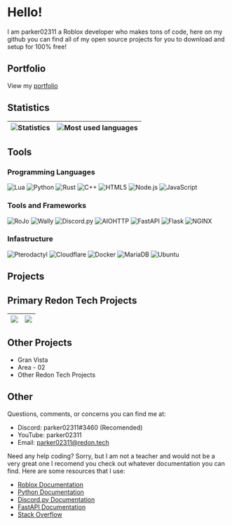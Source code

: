 # Hello! 

I am parker02311 a Roblox developer who makes tons of code, here on my github you can find all of my open source projects for you to download and setup for 100% free!

## Portfolio

View my [portfolio](https://parker02311.redon.tech/)

## Statistics

| ![Statistics](https://github-readme-stats.vercel.app/api?username=parker02311&count_private=true&theme=blue-green) | ![Most used languages](https://github-readme-stats.vercel.app/api/top-langs/?username=parker02311&theme=blue-green) |
| - | - |

## Tools

### Programming Languages
![Lua](https://img.shields.io/badge/Lua-000080?logo=Lua&logoColor=white&style=for-the-badge)
![Python](https://img.shields.io/badge/Python-3776AB?logo=Python&logoColor=white&style=for-the-badge)
![Rust](https://img.shields.io/badge/Rust-000000?logo=Rust&logoColor=white&style=for-the-badge)
![C++](https://img.shields.io/badge/C++-00599C?logo=C%2B%2B&logoColor=white&style=for-the-badge)
![HTML5](https://img.shields.io/badge/HTML5-e44d26?logo=html5%2B%2B&logoColor=white&style=for-the-badge)
![Node.js](https://img.shields.io/badge/Node.js-339933?logo=Node.js&logoColor=white&style=for-the-badge)
![JavaScript](https://img.shields.io/badge/JavaScript-F7DF1E?logo=JavaScript&logoColor=white&style=for-the-badge)

### Tools and Frameworks
![RoJo](https://img.shields.io/badge/RoJo-e13835?style=for-the-badge)
![Wally](https://img.shields.io/badge/Wally-ad4646?style=for-the-badge)
![Discord.py](https://img.shields.io/badge/Discord.py-3674a8?logo=discord&logoColor=white&style=for-the-badge)
![AIOHTTP](https://img.shields.io/badge/AIOHTTP-2C5BB4?logo=AIOHTTP&logoColor=white&style=for-the-badge)
![FastAPI](https://img.shields.io/badge/FastAPI-009688?logo=FastAPI&logoColor=white&style=for-the-badge)
![Flask](https://img.shields.io/badge/Flask-000000?logo=Flask&logoColor=white&style=for-the-badge)
![NGINX](https://img.shields.io/badge/NGINX-009639?logo=NGINX&logoColor=white&style=for-the-badge)

### Infastructure
![Pterodactyl](https://img.shields.io/badge/Pterodactyl-10519f?style=for-the-badge)
![Cloudflare](https://img.shields.io/badge/Cloudflare-F38020?logo=Cloudflare&logoColor=white&style=for-the-badge)
![Docker](https://img.shields.io/badge/Docker-2496ED?logo=Docker&logoColor=white&style=for-the-badge)
![MariaDB](https://img.shields.io/badge/MariaDB-003545?logo=MariaDB&logoColor=white&style=for-the-badge)
![Ubuntu](https://img.shields.io/badge/Ubuntu-E95420?logo=Ubuntu&logoColor=white&style=for-the-badge)


## Projects

## Primary Redon Tech Projects
| <a href="https://github.com/redon-tech/Emergency-Vehicle-Creator"> <img align="center" src="https://github-readme-stats.vercel.app/api/pin/?username=redon-tech&repo=emergency-vehicle-creator&theme=blue-green" /> </a> | <a href="https://github.com/redon-tech/redon-tech-fire-system"> <img align="center" src="https://github-readme-stats.vercel.app/api/pin/?username=redon-tech&repo=redon-tech-fire-system&theme=blue-green" /> </a> |
| - | - |

## Other Projects
- Gran Vista
- Area - 02
- Other Redon Tech Projects

## Other

Questions, comments, or concerns you can find me at:
- Discord: parker02311#3460 (Recomended)
- YouTube: parker02311
- Email: parker02311@redon.tech

Need any help coding?
Sorry, but I am not a teacher and would not be a very great one I recomend you check out whatever documentation you can find. Here are some resources that I use:
- [Roblox Documentation](https://create.roblox.com/docs/)
- [Python Documentation](https://www.python.org/doc/)
- [Discord.py Documentation](https://discordpy.readthedocs.io/)
- [FastAPI Documentation](https://fastapi.tiangolo.com/)
- [Stack Overflow](https://stackoverflow.com/)
